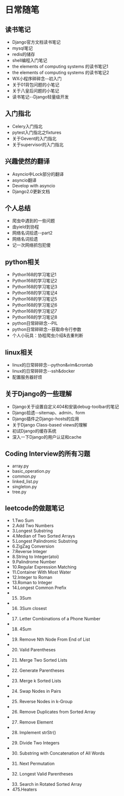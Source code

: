 # 日常随笔

## 读书笔记
* Django官方文档读书笔记
* mysql笔记
* redis的储存
* shell编程入门笔记
* the elements of computing systems 的读书笔记1
* the elements of computing systems 的读书笔记2
* WX小程序碎碎念--初入门
* 关于01背包问题的小笔记
* 关于八皇后问题的小笔记
* 读书笔记--Django轻量级开发
## 入门指北
* Celery入门指北
* pytest入门指北之fixtures
* 关于Gevent的入门指北
* 关于supervisor的入门指北
## 兴趣使然的翻译
* Asyncio中Lock部分的翻译
* asyncio翻译
* Develop with asyncio
* Django2.0更新文档
## 个人总结
* 爬虫中遇到的一些问题
* 由yield到协程
* 网络名词拾遗--part2
* 网络名词拾遗
* 记一次网络抓包犯傻
## python相关
* Python168的学习笔记1
* Python168的学习笔记2
* Python168的学习笔记3
* Python168的学习笔记4
* Python168的学习笔记5
* Python168的学习笔记6
* Python168的学习笔记7
* Python168的学习笔记8
* python日常碎碎念--PIL
* python日常碎碎念--获取命令行参数
* 个人小玩具：协程爬虫介绍&去重判断
## linux相关
* linux的日常碎碎念--python&vim&crontab
* linux的日常碎碎念--ssh&docker
* 配置服务器好烦
## 关于Django的一些理解
* Django关于设置自定义404和安装debug-toolbar的笔记
* Django拾遗--sitemap、admin、form
* Django插件之Django-hosts的应用
* 关于Django Class-based views的理解
* 初试Django的缓存系统
* 深入一下Django的用户认证和cache

## Coding Interview的所有习题
* array.py
* basic_operation.py
* common.py
* linked_list.py
* singleton.py
* tree.py

## leetcode的做题笔记
* 1.Two Sum
* 2.Add Two Numbers
* 3.Longest Substring
* 4.Median of Two Sorted Arrays
* 5.Longest Palindromic Substring
* 6.ZigZag Conversion
* 7.Reverse Integer
* 8.String to Integer(atoi)
* 9.Palindrome Number
* 10.Regular Expression Matching
* 11.Container With Most Water
* 12.Integer to Roman
* 13.Roman to Integer
* 14.Longest Common Prefix
* 15. 3Sum
* 16. 3Sum closest
* 17. Letter Combinations of a Phone Number
* 18. 4Sum
* 19. Remove Nth Node From End of List
* 20. Valid Parentheses
* 21. Merge Two Sorted Lists
* 22. Generate Parentheses
* 23. Merge k Sorted Lists
* 24. Swap Nodes in Pairs
* 25. Reverse Nodes in k-Group
* 26. Remove Duplicates from Sorted Array
* 27. Remove Element
* 28. Implement strStr()
* 29.  Divide Two Integers
* 30. Substring with Concatenation of All Words
* 31. Next Permutation
* 32. Longest Valid Parentheses
* 33. Search in Rotated Sorted Array
* 475.Heaters










